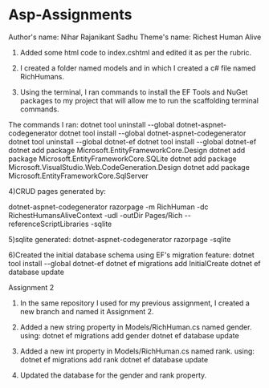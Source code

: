 # Asp-Assignments

Author's name: Nihar Rajanikant Sadhu
Theme's name: Richest Human Alive

1) Added some html code to index.cshtml and edited it as per the rubric.

2) I created a folder named models and in which I created a c# file named RichHumans.

3) Using the terminal, I ran commands to install the EF Tools and NuGet packages to my
project that will allow me to run the scaffolding terminal commands.


The commands I ran:
dotnet tool uninstall --global dotnet-aspnet-codegenerator
dotnet tool install --global dotnet-aspnet-codegenerator
dotnet tool uninstall --global dotnet-ef
dotnet tool install --global dotnet-ef
dotnet add package Microsoft.EntityFrameworkCore.Design
dotnet add package Microsoft.EntityFrameworkCore.SQLite
dotnet add package Microsoft.VisualStudio.Web.CodeGeneration.Design
dotnet add package Microsoft.EntityFrameworkCore.SqlServer

4)CRUD pages generated by:

dotnet-aspnet-codegenerator razorpage -m RichHuman -dc RichestHumansAliveContext -udl -outDir Pages/Rich --referenceScriptLibraries -sqlite

5)sqlite generated:  dotnet-aspnet-codegenerator razorpage -sqlite

6)Created the initial database schema using EF's migration feature:
dotnet tool install --global dotnet-ef
dotnet ef migrations add InitialCreate
dotnet ef database update


Assignment 2

1) In the same repository I used for my previous assignment, I created a new branch and
named it Assignment 2.

2) Added a new string property in Models/RichHuman.cs named gender.
using: dotnet ef migrations add gender
        dotnet ef database update

3) Added a new int property in Models/RichHuman.cs named rank.
using: dotnet ef migrations add rank
        dotnet ef database update


4) Updated the database for the gender and rank property.